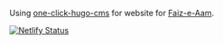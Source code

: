 Using [one-click-hugo-cms](https://github.com/netlify-templates/one-click-hugo-cms) for website for [Faiz-e-Aam](https://faizeaam.org).

[![Netlify Status](https://api.netlify.com/api/v1/badges/870fe9ae-bf56-4a8a-800a-401ebfad588d/deploy-status)](https://app.netlify.com/sites/faizeaam/deploys)
